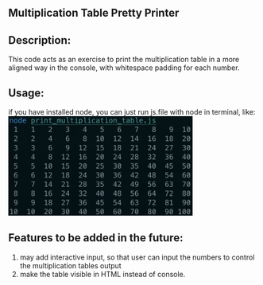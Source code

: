## Multiplication Table Pretty Printer 
## Description: 
This code acts as an exercise to print the multiplication table in a more aligned way in the console, with whitespace padding for each number.
## Usage:
if you have installed node, you can just run js.file with node in terminal, like: 
  <img src="./assets/terminal.png" width="Auto" height="200"/>

## Features to be added in the future:
1) may add interactive input, so that user can input the numbers to control the multiplication tables output
2) make the table visible in HTML instead of console.
